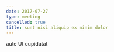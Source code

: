 ```yaml
---
date: 2017-07-27
type: meeting
cancelled: true
title: sunt nisi aliquip ex minim dolor
---
```

aute Ut cupidatat